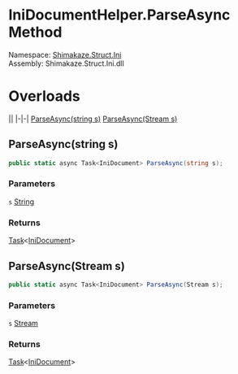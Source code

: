 # IniDocumentHelper.ParseAsync Method
Namespace: [Shimakaze.Struct.Ini](Shimakaze.Struct.Ini/Shimakaze.Struct.Ini.md)  
Assembly: Shimakaze.Struct.Ini.dll  

# Overloads
||
|-|-|
[ParseAsync(string s)](Shimakaze.Struct.Ini.Helper/IniDocumentHelper/Methods/ParseAsync?id=parseasyncstring-s)
[ParseAsync(Stream s)](Shimakaze.Struct.Ini.Helper/IniDocumentHelper/Methods/ParseAsync?id=parseasyncstream-s)

## ParseAsync(string s)
```csharp
public static async Task<IniDocument> ParseAsync(string s);
```

### Parameters
`s` [String](//docs.microsoft.com/zh-cn/dotnet/api/system.string)

### Returns
[Task](https://docs.microsoft.com/dotnet/api/system.threading.tasks.task-1)<[IniDocument](Shimakaze.Struct.Ini/IniDocument/IniDocument.md)>

## ParseAsync(Stream s)
```csharp
public static async Task<IniDocument> ParseAsync(Stream s);
```

### Parameters
`s` [Stream](//docs.microsoft.com/zh-cn/dotnet/api/system.io.stream)

### Returns
[Task](https://docs.microsoft.com/dotnet/api/system.threading.tasks.task-1)<[IniDocument](Shimakaze.Struct.Ini/IniDocument/IniDocument.md)>
